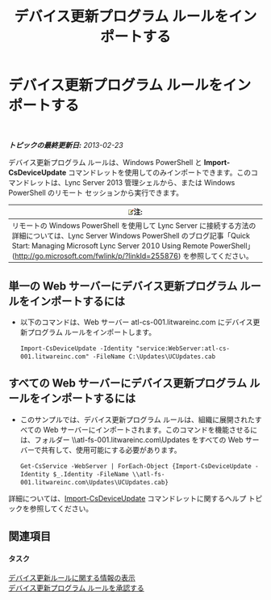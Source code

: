﻿---
title: デバイス更新プログラム ルールをインポートする
TOCTitle: デバイス更新プログラム ルールをインポートする
ms:assetid: 919e9c87-912b-4bc9-92e7-5998fc2e0bf0
ms:mtpsurl: https://technet.microsoft.com/ja-jp/library/JJ994056(v=OCS.15)
ms:contentKeyID: 52056653
ms.date: 05/19/2016
mtps_version: v=OCS.15
ms.translationtype: HT
---

# デバイス更新プログラム ルールをインポートする

 

_**トピックの最終更新日:** 2013-02-23_

デバイス更新プログラム ルールは、Windows PowerShell と **Import-CsDeviceUpdate** コマンドレットを使用してのみインポートできます。このコマンドレットは、Lync Server 2013 管理シェルから、または Windows PowerShell のリモート セッションから実行できます。

<table>
<thead>
<tr class="header">
<th><img src="images/Gg412781.note(OCS.15).gif" title="note" alt="note" />注:</th>
</tr>
</thead>
<tbody>
<tr class="odd">
<td>リモートの Windows PowerShell を使用して Lync Server に接続する方法の詳細については、Lync Server Windows PowerShell のブログ記事「Quick Start: Managing Microsoft Lync Server 2010 Using Remote PowerShell」 (<a href="http://go.microsoft.com/fwlink/p/?linkid=255876">http://go.microsoft.com/fwlink/p/?linkId=255876</a>) を参照してください。</td>
</tr>
</tbody>
</table>



## 単一の Web サーバーにデバイス更新プログラム ルールをインポートするには

  - 以下のコマンドは、Web サーバー atl-cs-001.litwareinc.com にデバイス更新プログラム ルールをインポートします。
    
        Import-CsDeviceUpdate -Identity "service:WebServer:atl-cs-001.litwareinc.com" -FileName C:\Updates\UCUpdates.cab

## すべての Web サーバーにデバイス更新プログラム ルールをインポートするには

  - このサンプルでは、デバイス更新プログラム ルールは、組織に展開されたすべての Web サーバーにインポートされます。このコマンドを機能させるには、フォルダー \\\\atl-fs-001.litwareinc.com\\Updates をすべての Web サーバーで共有して、使用可能にする必要があります。
    
        Get-CsService -WebServer | ForEach-Object {Import-CsDeviceUpdate -Identity $_.Identity -FileName \\atl-fs-001.litwareinc.com\Updates\UCUpdates.cab}

詳細については、[Import-CsDeviceUpdate](https://docs.microsoft.com/en-us/powershell/module/skype/Import-CsDeviceUpdate) コマンドレットに関するヘルプ トピックを参照してください。

## 関連項目

#### タスク

[デバイス更新ルールに関する情報の表示](lync-server-2013-view-information-about-device-update-rules.md)  
[デバイス更新プログラム ルールを承認する](lync-server-2013-approve-a-device-update-rule.md)

